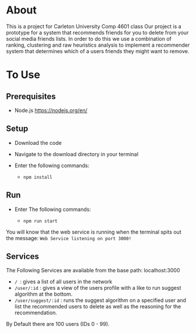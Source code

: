 
# About
This is a project for Carleton University Comp 4601 class
Our project is a prototype for a system that recommends friends for you to delete from your social media friends lists. In order to do this we use a combination of ranking, clustering and raw heuristics analysis to implement a recommender system that determines which of a users friends they might want to remove.

# To Use
## Prerequisites
+ Node.js https://nodejs.org/en/

## Setup
+ Download the code
+ Navigate to the download directory in your terminal
+ Enter the following commands:

  + ``npm install``

## Run
+ Enter The following commands:

  + ``npm run start``

You will know that the web service is running when the terminal spits out the message:
 ``Web Service listening on port 3000!``

## Services
The Following Services are available from the base path: localhost:3000
+ ``/ ``: gives a list of all users in the network
+ ``/user/:id`` : gives a view of the users profile with a like to run suggest algorithm at the bottom.
+ ``/user/suggest/:id`` : runs the suggest algorithm on a specified user and list the recommended users to delete as well as the reasoning for the recommendation.

By Default there are 100 users (IDs 0 - 99).
